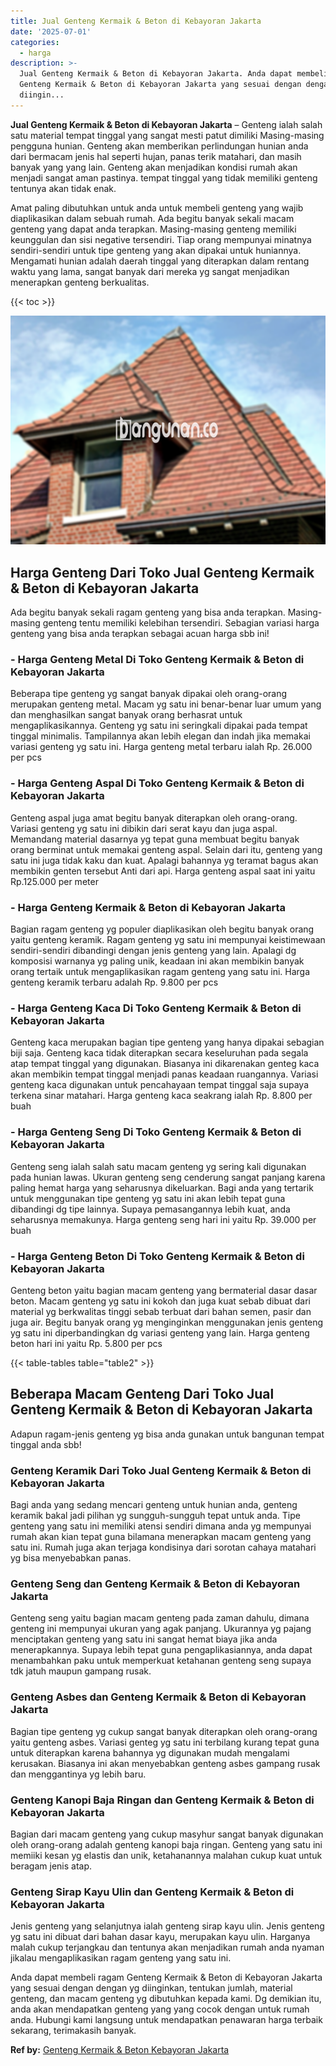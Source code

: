 ```yaml
---
title: Jual Genteng Kermaik & Beton di Kebayoran Jakarta
date: '2025-07-01'
categories:
  - harga
description: >-
  Jual Genteng Kermaik & Beton di Kebayoran Jakarta. Anda dapat membeli ragam
  Genteng Kermaik & Beton di Kebayoran Jakarta yang sesuai dengan dengan yg
  diingin...
---
```


**Jual Genteng Kermaik & Beton di Kebayoran Jakarta** – Genteng ialah salah satu material tempat tinggal yang sangat mesti patut dimiliki Masing-masing pengguna hunian. Genteng akan memberikan perlindungan hunian anda dari bermacam jenis hal seperti hujan, panas terik matahari, dan masih banyak yang yang lain. Genteng akan menjadikan kondisi rumah akan menjadi sangat aman pastinya. tempat tinggal yang tidak memiliki genteng tentunya akan tidak enak.

Amat paling dibutuhkan untuk anda untuk membeli genteng yang wajib diaplikasikan dalam sebuah rumah. Ada begitu banyak sekali macam genteng yang dapat anda terapkan. Masing-masing genteng memiliki keunggulan dan sisi negative tersendiri. Tiap orang mempunyai minatnya sendiri-sendiri untuk tipe genteng yang akan dipakai untuk huniannya. Mengamati hunian adalah daerah tinggal yang diterapkan dalam rentang waktu yang lama, sangat banyak dari mereka yg sangat menjadikan menerapkan genteng berkualitas.

{{< toc >}}

![Jual Genteng Kermaik & Beton di Kebayoran Jakarta](/images/genteng-minimalis-murah23.png)

## Harga Genteng Dari Toko Jual Genteng Kermaik & Beton di Kebayoran Jakarta

Ada begitu banyak sekali ragam genteng yang bisa anda terapkan. Masing-masing genteng tentu memiliki kelebihan tersendiri. Sebagian variasi harga genteng yang bisa anda terapkan sebagai acuan harga sbb ini!

### \- Harga Genteng Metal Di Toko Genteng Kermaik & Beton di Kebayoran Jakarta

Beberapa tipe genteng yg sangat banyak dipakai oleh orang-orang merupakan genteng metal. Macam yg satu ini benar-benar luar umum yang dan menghasilkan sangat banyak orang berhasrat untuk mengaplikasikannya. Genteng yg satu ini seringkali dipakai pada tempat tinggal minimalis. Tampilannya akan lebih elegan dan indah jika memakai variasi genteng yg satu ini. Harga genteng metal terbaru ialah Rp. 26.000 per pcs

### \- Harga Genteng Aspal Di Toko Genteng Kermaik & Beton di Kebayoran Jakarta

Genteng aspal juga amat begitu banyak diterapkan oleh orang-orang. Variasi genteng yg satu ini dibikin dari serat kayu dan juga aspal. Memandang material dasarnya yg tepat guna membuat begitu banyak orang berminat untuk memakai genteng aspal. Selain dari itu, genteng yang satu ini juga tidak kaku dan kuat. Apalagi bahannya yg teramat bagus akan membikin genten tersebut Anti dari api. Harga genteng aspal saat ini yaitu Rp.125.000 per meter

### \- Harga Genteng Kermaik & Beton di Kebayoran Jakarta

Bagian ragam genteng yg populer diaplikasikan oleh begitu banyak orang yaitu genteng keramik. Ragam genteng yg satu ini mempunyai keistimewaan sendiri-sendiri dibandingi dengan jenis genteng yang lain. Apalagi dg komposisi warnanya yg paling unik, keadaan ini akan membikin banyak orang tertaik untuk mengaplikasikan ragam genteng yang satu ini. Harga genteng keramik terbaru adalah Rp. 9.800 per pcs

### \- Harga Genteng Kaca Di Toko Genteng Kermaik & Beton di Kebayoran Jakarta

Genteng kaca merupakan bagian tipe genteng yang hanya dipakai sebagian biji saja. Genteng kaca tidak diterapkan secara keseluruhan pada segala atap tempat tinggal yang digunakan. Biasanya ini dikarenakan genteg kaca akan membikin tempat tinggal menjadi panas keadaan ruangannya. Variasi genteng kaca digunakan untuk pencahayaan tempat tinggal saja supaya terkena sinar matahari. Harga genteng kaca seakrang ialah Rp. 8.800 per buah

### \- Harga Genteng Seng Di Toko Genteng Kermaik & Beton di Kebayoran Jakarta

Genteng seng ialah salah satu macam genteng yg sering kali digunakan pada hunian lawas. Ukuran genteng seng cenderung sangat panjang karena paling hemat harga yang seharusnya dikeluarkan. Bagi anda yang tertarik untuk menggunakan tipe genteng yg satu ini akan lebih tepat guna dibandingi dg tipe lainnya. Supaya pemasangannya lebih kuat, anda seharusnya memakunya. Harga genteng seng hari ini yaitu Rp. 39.000 per buah

### \- Harga Genteng Beton Di Toko Genteng Kermaik & Beton di Kebayoran Jakarta

Genteng beton yaitu bagian macam genteng yang bermaterial dasar dasar beton. Macam genteng yg satu ini kokoh dan juga kuat sebab dibuat dari material yg berkwalitas tinggi sebab terbuat dari bahan semen, pasir dan juga air. Begitu banyak orang yg menginginkan menggunakan jenis genteng yg satu ini diperbandingkan dg variasi genteng yang lain. Harga genteng beton hari ini yaitu Rp. 5.800 per pcs

{{< table-tables table="table2" >}}

## Beberapa Macam Genteng Dari Toko Jual Genteng Kermaik & Beton di Kebayoran Jakarta

Adapun ragam-jenis genteng yg bisa anda gunakan untuk bangunan tempat tinggal anda sbb!

### Genteng Keramik Dari Toko Jual Genteng Kermaik & Beton di Kebayoran Jakarta

Bagi anda yang sedang mencari genteng untuk hunian anda, genteng keramik bakal jadi pilihan yg sungguh-sungguh tepat untuk anda. Tipe genteng yang satu ini memiliki atensi sendiri dimana anda yg mempunyai rumah akan kian tepat guna bilamana menerapkan macam genteng yang satu ini. Rumah juga akan terjaga kondisinya dari sorotan cahaya matahari yg bisa menyebabkan panas.

### Genteng Seng dan Genteng Kermaik & Beton di Kebayoran Jakarta

Genteng seng yaitu bagian macam genteng pada zaman dahulu, dimana genteng ini mempunyai ukuran yang agak panjang. Ukurannya yg pajang menciptakan genteng yang satu ini sangat hemat biaya jika anda menerapkannya. Supaya lebih tepat guna pengaplikasiannya, anda dapat menambahkan paku untuk memperkuat ketahanan genteng seng supaya tdk jatuh maupun gampang rusak.

### Genteng Asbes dan Genteng Kermaik & Beton di Kebayoran Jakarta

Bagian tipe genteng yg cukup sangat banyak diterapkan oleh orang-orang yaitu genteng asbes. Variasi genteg yg satu ini terbilang kurang tepat guna untuk diterapkan karena bahannya yg digunakan mudah mengalami kerusakan. Biasanya ini akan menyebabkan genteng asbes gampang rusak dan menggantinya yg lebih baru.

### Genteng Kanopi Baja Ringan dan Genteng Kermaik & Beton di Kebayoran Jakarta

Bagian dari macam genteng yang cukup masyhur sangat banyak digunakan oleh orang-orang adalah genteng kanopi baja ringan. Genteng yang satu ini memiiki kesan yg elastis dan unik, ketahanannya malahan cukup kuat untuk beragam jenis atap.

### Genteng Sirap Kayu Ulin dan Genteng Kermaik & Beton di Kebayoran Jakarta

Jenis genteng yang selanjutnya ialah genteng sirap kayu ulin. Jenis genteng yg satu ini dibuat dari bahan dasar kayu, merupakan kayu ulin. Harganya malah cukup terjangkau dan tentunya akan menjadikan rumah anda nyaman jikalau mengaplikasikan ragam genteng yang satu ini.

Anda dapat membeli ragam Genteng Kermaik & Beton di Kebayoran Jakarta yang sesuai dengan dengan yg diinginkan, tentukan jumlah, material genteng, dan macam genteng yg dibutuhkan kepada kami. Dg demikian itu, anda akan mendapatkan genteng yang yang cocok dengan untuk rumah anda. Hubungi kami langsung untuk mendapatkan penawaran harga terbaik sekarang, terimakasih banyak.

**Ref by:**  [Genteng Kermaik & Beton  Kebayoran Jakarta](https://id.wikipedia.org/wiki/Genteng)
